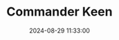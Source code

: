 ---
layout: post
title: Commander Keen
summary: 
date: '2024-08-29 11:33:00'
tags: [Commander Keen, DOS, PC, Videogames]
---